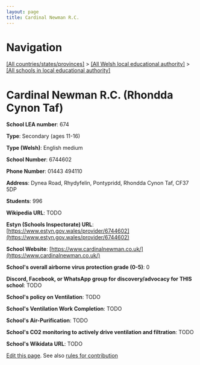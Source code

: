 ```yaml
---
layout: page
title: Cardinal Newman R.C.
---
```

# Navigation

[[All countries/states/provinces]](../../..) > [[All Welsh local educational authority]](../..) > [[All schools in local educational authority]](..)

# Cardinal Newman R.C. (Rhondda Cynon Taf)

**School LEA number**: 674

**Type**: Secondary (ages 11-16)

**Type (Welsh)**: English medium

**School Number**: 6744602

**Phone Number**: 01443 494110

**Address**: Dynea Road, Rhydyfelin, Pontypridd, Rhondda Cynon Taf, CF37 5DP

**Students**: 996

**Wikipedia URL**: TODO

**Estyn (Schools Inspectorate) URL**: [https://www.estyn.gov.wales/provider/6744602](https://www.estyn.gov.wales/provider/6744602)

**School Website**: [https://www.cardinalnewman.co.uk/](https://www.cardinalnewman.co.uk/)

**School's overall airborne virus protection grade (0-5)**: 0

**Discord, Facebook, or WhatsApp group for discovery/advocacy for THIS school**: TODO

**School's policy on Ventilation**: TODO

**School's Ventilation Work Completion**: TODO

**School's Air-Purification**: TODO

**School's CO2 monitoring to actively drive ventilation and filtration**: TODO

**School's Wikidata URL**: TODO




[Edit this page](https://github.com/VentilationProject/Wales/edit/prif/./Rhondda_Cynon_Taf/Cardinal_Newman_R.C..md). See also [rules for contribution](../../../contribution-rules/)